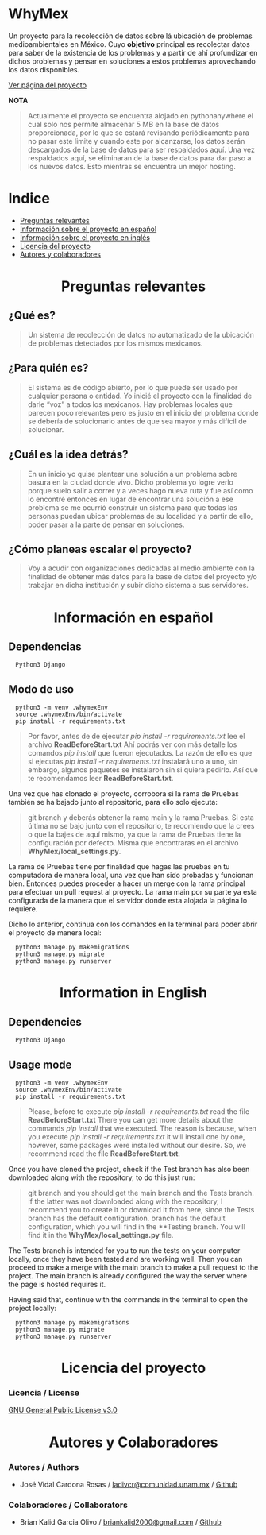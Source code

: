 # WhyMex
Un proyecto para la recolección de datos sobre lá ubicación de problemas medioambientales en México. 
Cuyo **objetivo** principal es recolectar datos para saber de la existencia de los problemas y a partir de ahí
profundizar en dichos problemas y pensar en soluciones a estos problemas aprovechando los datos disponibles. 

[Ver página del proyecto](http://whymex.pythonanywhere.com/inicio/)

**NOTA**
> Actualmente el proyecto se encuentra alojado en pythonanywhere el cual solo nos permite almacenar 5 MB en la 
> base de datos proporcionada, por lo que se estará revisando periódicamente para no pasar este limite y cuando este por 
> alcanzarse, los datos serán descargados de la base de datos para ser respaldados aquí. Una vez respaldados aquí, se eliminaran 
> de la base de datos para dar paso a los nuevos datos. Esto mientras se encuentra un mejor hosting. 

# **Indice**
<ul>
  <li><a href="#preguntas">Preguntas relevantes</a></li>
  <li><a href="#spanish">Información sobre el proyecto en español</a></li>
  <li><a href="#english">Información sobre el proyecto en inglés</a></li>
  <li><a href="#licen">Licencia del proyecto</a></li>
  <li><a href="#aut">Autores y colaboradores</a></li>
</ul>

<center><h1><strong><a name = "preguntas">Preguntas relevantes</a></strong></h1></center>

## ¿Qué es?

> Un sistema de recolección de datos no automatizado de la ubicación de problemas detectados por los mismos mexicanos.

## ¿Para quién es?

> El sistema es de código abierto, por lo que puede ser usado por cualquier persona o entidad. Yo inicié el proyecto con la finalidad de darle “voz” a todos los mexicanos. Hay problemas locales que parecen poco relevantes pero es justo en el inicio del problema donde se debería de solucionarlo antes de que sea mayor y más difícil de solucionar. 

## ¿Cuál es la idea detrás? 

> En un inicio yo quise plantear una solución a un problema sobre basura en la ciudad donde vivo. Dicho problema yo logre verlo porque suelo salir a correr y a veces hago nueva ruta y fue así como lo encontré entonces en lugar de encontrar una solución a ese problema se me ocurrió construir un sistema para que todas las personas puedan ubicar problemas de su localidad y a partir de ello, poder pasar a la parte de pensar en soluciones. 

## ¿Cómo planeas escalar el proyecto?
 
> Voy a acudir con organizaciones dedicadas al medio ambiente con la finalidad de obtener más datos para la base de datos del proyecto y/o trabajar en dicha institución y subir dicho sistema a sus servidores. 

 
 
<center><h1><strong><a name = "spanish">Información en español</a></strong></h1></center>

## Dependencias 
``` 
  Python3 Django
```
## Modo de uso

```
  python3 -m venv .whymexEnv
  source .whymexEnv/bin/activate
  pip install -r requirements.txt
```
> Por favor, antes de de ejecutar *pip install -r requirements.txt* lee el archivo **ReadBeforeStart.txt**
> Ahí podrás ver con más detalle los comandos *pip install* que fueron ejecutados.
> La razón de ello es que si ejecutas *pip install -r requirements.txt* instalará uno a uno, sin embargo, algunos paquetes se
> instalaron sin si quiera pedirlo. Así que te recomendamos leer **ReadBeforeStart.txt**. 


Una vez que has clonado el proyecto, corrobora si la rama de Pruebas también se ha bajado junto al repositorio, para ello solo ejecuta: 
> git branch 
y deberás obtener la rama main y la rama Pruebas. Si esta última no se bajo junto con el repositorio, te recomiendo que la crees o que la bajes de aquí 
mismo, ya que la rama de Pruebas tiene la configuración por defecto. Misma que encontraras en el archivo **WhyMex/local_settings.py**.

La rama de Pruebas tiene por finalidad que hagas las pruebas en tu computadora de manera local, una vez que han sido probadas y funcionan bien. 
Entonces puedes proceder a hacer un merge con la rama principal para efectuar un pull request al proyecto. La rama main por su parte ya esta 
configurada de la manera que el servidor donde esta alojada la página lo requiere. 

Dicho lo anterior, continua con los comandos en la terminal para poder abrir el proyecto de manera local:

```
  python3 manage.py makemigrations
  python3 manage.py migrate
  python3 manage.py runserver
```

 
<center><h1><strong><a name = "english">Information in English</a></strong></h1></center>

## Dependencies
``` 
  Python3 Django
```
## Usage mode
```
  python3 -m venv .whymexEnv
  source .whymexEnv/bin/activate
  pip install -r requirements.txt
```

> Please, before to execute *pip install -r requirements.txt* read the file **ReadBeforeStart.txt**
> There you can get more details about the commands *pip install* that we executed.
> The reason is because, when you execute *pip install -r requirements.txt* it will install one by one, however, some packages
> were installed without our desire. So, we recommend read the file **ReadBeforeStart.txt**. 


Once you have cloned the project, check if the Test branch has also been downloaded along with the repository, to do this just run:  
> git branch 
and you should get the main branch and the Tests branch. If the latter was not downloaded along with the repository,
I recommend you to create it or download it from here, since the Tests branch has the default configuration.
branch has the default configuration, which you will find in the **Testing branch. You will find it in the **WhyMex/local_settings.py** file.

The Tests branch is intended for you to run the tests on your computer locally, once they have been tested and are working well. 
Then you can proceed to make a merge with the main branch to make a pull request to the project. The main branch is already 
configured the way the server where the page is hosted requires it.



Having said that, continue with the commands in the terminal to open the project locally:

```
  python3 manage.py makemigrations
  python3 manage.py migrate
  python3 manage.py runserver
```


<center><h1><strong><a name = "licen">Licencia del proyecto </a></strong></h1></center>

### Licencia / License

[GNU General Public License v3.0](https://www.gnu.org/licenses/gpl-3.0.en.html)

<center><h1><strong><a name = "aut">Autores y Colaboradores</a></strong></h1></center>

### Autores / Authors
* José Vidal Cardona Rosas / ladivcr@comunidad.unam.mx / [Github](https://github.com/Ladivcr/)

### Colaboradores / Collaborators
* Brian Kalid Garcia Olivo / briankalid2000@gmail.com / [Github](https://github.com/briankalid/)
